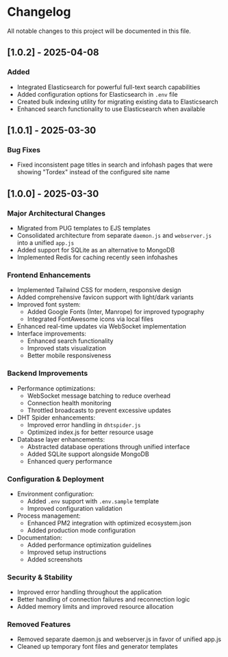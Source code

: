 # Changelog

All notable changes to this project will be documented in this file.

## [1.0.2] - 2025-04-08

### Added
- Integrated Elasticsearch for powerful full-text search capabilities
- Added configuration options for Elasticsearch in `.env` file
- Created bulk indexing utility for migrating existing data to Elasticsearch
- Enhanced search functionality to use Elasticsearch when available

## [1.0.1] - 2025-03-30

### Bug Fixes
- Fixed inconsistent page titles in search and infohash pages that were showing "Tordex" instead of the configured site name

## [1.0.0] - 2025-03-30

### Major Architectural Changes
- Migrated from PUG templates to EJS templates
- Consolidated architecture from separate `daemon.js` and `webserver.js` into a unified `app.js`
- Added support for SQLite as an alternative to MongoDB
- Implemented Redis for caching recently seen infohashes

### Frontend Enhancements
- Implemented Tailwind CSS for modern, responsive design
- Added comprehensive favicon support with light/dark variants
- Improved font system:
  - Added Google Fonts (Inter, Manrope) for improved typography
  - Integrated FontAwesome icons via local files
- Enhanced real-time updates via WebSocket implementation
- Interface improvements:
  - Enhanced search functionality
  - Improved stats visualization
  - Better mobile responsiveness

### Backend Improvements
- Performance optimizations:
  - WebSocket message batching to reduce overhead
  - Connection health monitoring
  - Throttled broadcasts to prevent excessive updates
- DHT Spider enhancements:
  - Improved error handling in `dhtspider.js`
  - Optimized index.js for better resource usage
- Database layer enhancements:
  - Abstracted database operations through unified interface
  - Added SQLite support alongside MongoDB
  - Enhanced query performance

### Configuration & Deployment
- Environment configuration:
  - Added `.env` support with `.env.sample` template
  - Improved configuration validation
- Process management:
  - Enhanced PM2 integration with optimized ecosystem.json
  - Added production mode configuration
- Documentation:
  - Added performance optimization guidelines
  - Improved setup instructions
  - Added screenshots

### Security & Stability
- Improved error handling throughout the application
- Better handling of connection failures and reconnection logic
- Added memory limits and improved resource allocation

### Removed Features
- Removed separate daemon.js and webserver.js in favor of unified app.js
- Cleaned up temporary font files and generator templates 